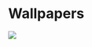 # Wallpapers
![](https://raw.githubusercontent.com/nguyenletientrien/Wallpapers/master/space/001.jpg)
